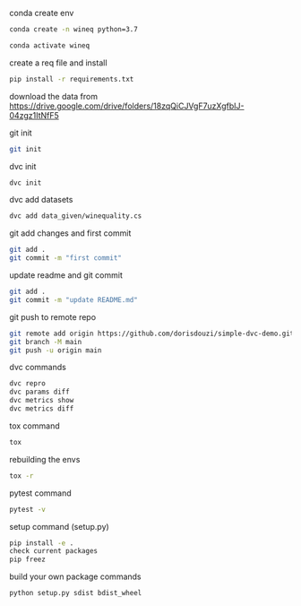 conda create env
```bash
conda create -n wineq python=3.7
```
```bash
conda activate wineq
```

create a req file and install 
```bash
pip install -r requirements.txt
```

download the data from 
https://drive.google.com/drive/folders/18zqQiCJVgF7uzXgfbIJ-04zgz1ItNfF5

git init
```bash
git init
```

dvc init
```bash
dvc init
```

dvc add datasets
```bash
dvc add data_given/winequality.cs
```

git add changes and first commit
```bash 
git add .
git commit -m "first commit"
```

update readme and git commit
```bash
git add .
git commit -m "update README.md"
```

git push to remote repo
```bash
git remote add origin https://github.com/dorisdouzi/simple-dvc-demo.git
git branch -M main
git push -u origin main
```

dvc commands
```bash
dvc repro
dvc params diff
dvc metrics show
dvc metrics diff
```

tox command
```bash
tox
```
rebuilding the envs
```bash
tox -r
```

pytest command
```bash
pytest -v
```

setup command (setup.py)
```bash
pip install -e .
check current packages
pip freez
````
build your own package commands
```bash
python setup.py sdist bdist_wheel
```

